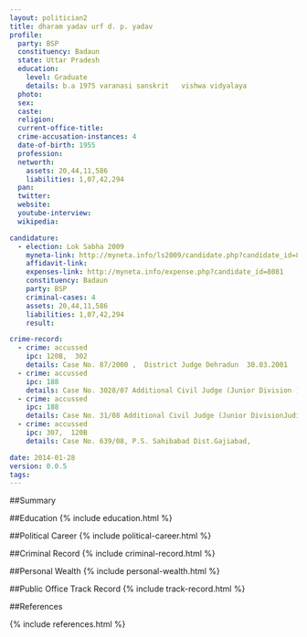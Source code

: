 ```yaml
---
layout: politician2
title: dharam yadav urf d. p. yadav
profile: 
  party: BSP
  constituency: Badaun
  state: Uttar Pradesh
  education: 
    level: Graduate
    details: b.a 1975 varanasi sanskrit   vishwa vidyalaya
  photo: 
  sex: 
  caste: 
  religion: 
  current-office-title: 
  crime-accusation-instances: 4
  date-of-birth: 1955
  profession: 
  networth: 
    assets: 20,44,11,586
    liabilities: 1,07,42,294
  pan: 
  twitter: 
  website: 
  youtube-interview: 
  wikipedia: 

candidature: 
  - election: Lok Sabha 2009
    myneta-link: http://myneta.info/ls2009/candidate.php?candidate_id=8081
    affidavit-link: 
    expenses-link: http://myneta.info/expense.php?candidate_id=8081
    constituency: Badaun 
    party: BSP
    criminal-cases: 4
    assets: 20,44,11,586
    liabilities: 1,07,42,294
    result:  

crime-record: 
  - crime: accussed
    ipc: 120B,  302
    details: Case No. 87/2000 ,  District Judge Dehradun  30.03.2001 
  - crime: accussed
    ipc: 188
    details: Case No. 3028/07 Additional Civil Judge (Junior Division )Judicial Magistrate  sahsawan Badaun 07.02.2008 
  - crime: accussed
    ipc: 188
    details: Case No. 31/08 Additional Civil Judge (Junior DivisionJudicial Magistret Sahswan Badaun 
  - crime: accussed
    ipc: 307,  120B
    details: Case No. 639/08, P.S. Sahibabad Dist.Gajiabad, 

date: 2014-01-28
version: 0.0.5
tags: 
---
```

##Summary


##Education
{% include education.html %}


##Political Career
{% include political-career.html %}


##Criminal Record
{% include criminal-record.html %}


##Personal Wealth
{% include personal-wealth.html %}


##Public Office Track Record
{% include track-record.html %}


##References


{% include references.html %}